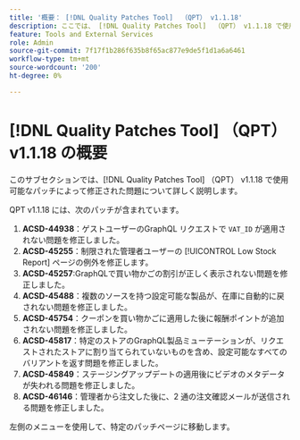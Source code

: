 ```yaml
---
title: '概要： [!DNL Quality Patches Tool]  （QPT） v1.1.18'
description: ここでは、 [!DNL Quality Patches Tool]  （QPT） v1.1.18 で使用可能なパッチによって修正された問題について詳しく説明します。
feature: Tools and External Services
role: Admin
source-git-commit: 7f17f1b286f635b8f65ac877e9de5f1d1a6a6461
workflow-type: tm+mt
source-wordcount: '200'
ht-degree: 0%

---
```


# [!DNL Quality Patches Tool] （QPT） v1.1.18 の概要

このサブセクションでは、[!DNL Quality Patches Tool] （QPT） v1.1.18 で使用可能なパッチによって修正された問題について詳しく説明します。

QPT v1.1.18 には、次のパッチが含まれています。

1. **ACSD-44938**：ゲストユーザーのGraphQL リクエストで `VAT_ID` が適用されない問題を修正しました。
1. **ACSD-45255**：制限された管理者ユーザーの [!UICONTROL Low Stock Report] ページの例外を修正します。
1. **ACSD-45257**:GraphQLで買い物かごの割引が正しく表示されない問題を修正しました。
1. **ACSD-45488**：複数のソースを持つ設定可能な製品が、在庫に自動的に戻されない問題を修正しました。
1. **ACSD-45754**：クーポンを買い物かごに適用した後に報酬ポイントが追加されない問題を修正しました。
1. **ACSD-45817**：特定のストアのGraphQL製品ミューテーションが、リクエストされたストアに割り当てられていないものを含め、設定可能なすべてのバリアントを返す問題を修正しました。
1. **ACSD-45849**：ステージングアップデートの適用後にビデオのメタデータが失われる問題を修正しました。
1. **ACSD-46146**：管理者から注文した後に、2 通の注文確認メールが送信される問題を修正しました。

左側のメニューを使用して、特定のパッチページに移動します。

